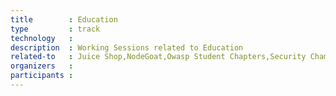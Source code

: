 ```yaml
---
title        : Education
type         : track
technology   :
description  : Working Sessions related to Education
related-to   : Juice Shop,NodeGoat,Owasp Student Chapters,Security Champions,Webgoat
organizers   :
participants :
---
```


